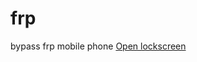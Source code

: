 # frp
bypass frp mobile phone
[Open lockscreen](intent://com.google.android.gms/#Intent;scheme=promote_smartlock_scheme;end)
